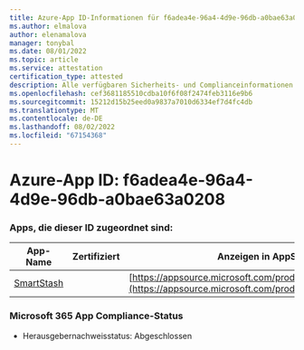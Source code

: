 ```yaml
---
title: Azure-App ID-Informationen für f6adea4e-96a4-4d9e-96db-a0bae63a0208
ms.author: elmalova
author: elenamalova
manager: tonybal
ms.date: 08/01/2022
ms.topic: article
ms.service: attestation
certification_type: attested
description: Alle verfügbaren Sicherheits- und Complianceinformationen für f6adea4e-96a4-4d9e-96db-a0bae63a0208.
ms.openlocfilehash: cef3681185510cdba10f6f08f2474feb3116e9b6
ms.sourcegitcommit: 15212d15b25eed0a9837a7010d6334ef7d4fc4db
ms.translationtype: MT
ms.contentlocale: de-DE
ms.lasthandoff: 08/02/2022
ms.locfileid: "67154368"
---
```

# <a name="azure-app-id-f6adea4e-96a4-4d9e-96db-a0bae63a0208"></a>Azure-App ID: f6adea4e-96a4-4d9e-96db-a0bae63a0208


### <a name="apps-associated-with-this-id"></a>Apps, die dieser ID zugeordnet sind:
| **App-Name** | **Zertifiziert** | **Anzeigen in AppSource** |
|--------------|---------------|-----------------------|
| [SmartStash](../forward/WA200004223.md) |  | [https://appsource.microsoft.com/product/office/WA200004223](https://appsource.microsoft.com/product/office/WA200004223) |

### <a name="microsoft-365-app-compliance-status"></a>Microsoft 365 App Compliance-Status
- Herausgebernachweisstatus: Abgeschlossen
